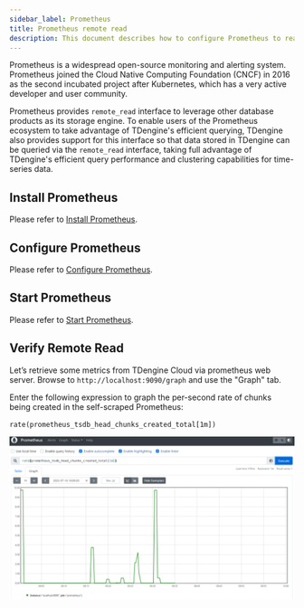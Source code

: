 ```yaml
---
sidebar_label: Prometheus
title: Prometheus remote read
description: This document describes how to configure Prometheus to read data from TDengine Cloud.
---
```


Prometheus is a widespread open-source monitoring and alerting system. Prometheus joined the Cloud Native Computing Foundation (CNCF) in 2016 as the second incubated project after Kubernetes, which has a very active developer and user community.

Prometheus provides `remote_read` interface to leverage other database products as its storage engine. To enable users of the Prometheus ecosystem to take advantage of TDengine's efficient querying, TDengine also provides support for this interface so that data stored in TDengine can be queried via the `remote_read` interface, taking full advantage of TDengine's efficient query performance and clustering capabilities for time-series data.

## Install Prometheus

Please refer to [Install Prometheus](https://docs.tdengine.com/cloud/data-in/prometheus/#install-prometheus).

## Configure Prometheus

Please refer to [Configure Prometheus](https://docs.tdengine.com/cloud/data-in/prometheus/#configure-prometheus).

## Start Prometheus

Please refer to [Start Prometheus](https://docs.tdengine.com/cloud/data-in/prometheus/#start-prometheus).

## Verify Remote Read

Let’s retrieve some metrics from TDengine Cloud via prometheus web server. Browse to `http://localhost:9090/graph` and use the "Graph" tab.

Enter the following expression to graph the per-second rate of chunks being created in the self-scraped Prometheus:

```text
rate(prometheus_tsdb_head_chunks_created_total[1m])
```

![TDengine prometheus remote_read](prometheus_read.webp)
